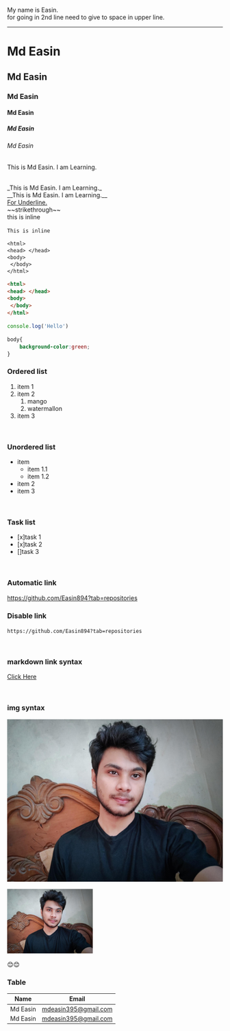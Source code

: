 My name is Easin.  
for going in 2nd line need to give to space in upper line.

---

# Md Easin
## Md Easin
### Md Easin
#### Md Easin
##### Md Easin
###### Md Easin

<p>This is Md Easin.
 I am Learning.</p>

 <br>
_This is Md Easin.
 I am Learning._

 <br>
 __This is Md Easin.
 I am Learning.__

 <br>
 <u>For Underline.</u>

 <br>
~~strikethrough~~

 <br>
this is inline    

`This is inline`

```
<html>
<head> </head> 
<body>
 </body>
</html>
```

```html
<html>
<head> </head> 
<body>
 </body>
</html>
```
```javascript
console.log('Hello')
```
```css
body{
    background-color:green;
}
```
### Ordered list
1. item 1
2. item 2
   1. mango
   2. watermallon
3. item 3

<br>

### Unordered list
- item  
     - item 1.1
     - item 1.2
- item 2  
- item 3

<br>

### Task list
- [x]task 1 
- [x]task 2
- []task 3

<br>

### Automatic link
https://github.com/Easin894?tab=repositories

### Disable link
`https://github.com/Easin894?tab=repositories`

<br>

### markdown link syntax
[Click Here](https://github.com/Easin894?tab=repositories)

<br>

### img syntax
![My-img](./images/me.jpg)

<!--if u need to style the img use like this-->
<img src="./images/me.jpg" width="200px">  

😊😊

### Table 
| Name | Email |  
| ------ | ------ |
| Md Easin | mdeasin395@gmail.com |
| Md Easin | mdeasin395@gmail.com |
